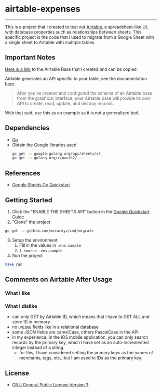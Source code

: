 # airtable-expenses
---

This is a project that I created to test out [Airtable](https://airtable.com/),
a spreadsheet-like UI, with database properties such as relationships between
sheets. This specific project is the code that I used to migrate from a Google Sheet
with a single sheet to Airtable with multiple tables.

## Important Notes

[Here is a link](https://airtable.com/shrRW6c3cMnoiz3KB) to the Airtable Base that I created
and can be copied.

Airtable generates an API specific to your table, see the documentation [here](https://airtable.com/api).
> After you’ve created and configured the schema of an Airtable base from the graphical
> interface, your Airtable base will provide its own API to create, read, update,
> and destroy records.

With that said, use this as an example as it is not a generalized tool.

## Dependencies
+ [Go](https://golang.org/doc/install)
+ Obtain the Google libraries used
  ```bash
  go get -u google.golang.org/api/sheets/v4
  go get -u golang.org/x/oauth2/...
  ```

## References
+ [Google Sheets Go Quickstart](https://developers.google.com/sheets/api/quickstart/go)

## Getting Started
1. Click the "ENABLE THE SHEETS API" button in the [Google Quickstart Guide]((https://developers.google.com/sheets/api/quickstart/go))
2. "Clone" the project
  ```bash
  go get -u github.com/mccurdyc/cmd/migrate
  ```
3. Setup the environment
    1. Fill in the values in `.env.sample`
    2. `$ source .env.sample`
4. Run the project
  ```bash
  make run
  ```

## Comments on Airtable After Usage

### What I like

### What I dislike
+ can only GET by Airtable ID, which means that I have to GET ALL and store ID in memory
+ no `UNIQUE` fields like in a relational database
+ some JSON fields are camelCase, others PascalCase in the API
+ in my experience, in the iOS mobile application, you can only search records
  by the primary key, which I have set as an auto-incremented integer instead of a string.
  + for this, I have considered setting the primary keys as the names of merchants, tags, etc.,
    but I am used to IDs as the primary key.

## License
+ [GNU General Public License Version 3](./LICENSE)
